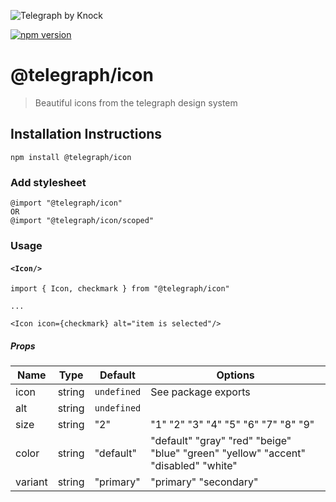 ![Telegraph by Knock](https://github.com/knocklabs/telegraph/assets/29106675/9b5022e3-b02c-4582-ba57-3d6171e45e44)

[![npm version](https://img.shields.io/npm/v/@telegraph/icon.svg)](https://www.npmjs.com/package/@telegraph/icon)

# @telegraph/icon
> Beautiful icons from the telegraph design system


## Installation Instructions

```
npm install @telegraph/icon
```


### Add stylesheet

```
@import "@telegraph/icon"
OR
@import "@telegraph/icon/scoped"
```


### Usage

#### `<Icon/>`

```
import { Icon, checkmark } from "@telegraph/icon"

...

<Icon icon={checkmark} alt="item is selected"/>
```

##### Props

| Name | Type | Default | Options |
| ---- | -----| ------- | ------- |
| icon | string | `undefined` | See package exports |
| alt | string | `undefined` |  |
| size | string | "2" | "1" "2" "3" "4" "5" "6" "7" "8" "9" |
| color | string | "default" | "default" "gray" "red" "beige" "blue" "green" "yellow" "accent" "disabled" "white" |
| variant | string | "primary" | "primary" "secondary"|


